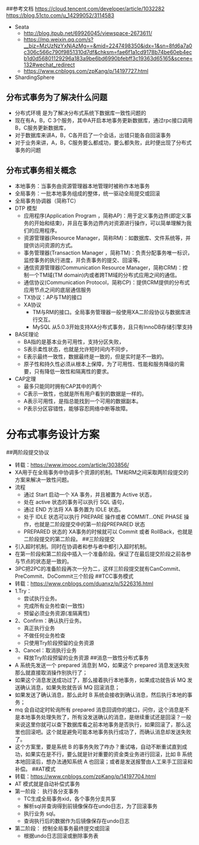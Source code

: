 ##参考文档
https://cloud.tencent.com/developer/article/1032282
https://blog.51cto.com/u_14299052/3114583

 * Seata
    * http://blog.itpub.net/69926045/viewspace-2673611/
    * https://mp.weixin.qq.com/s?__biz=MzUzNzYxNjAzMg==&mid=2247498350&idx=1&sn=8fd6a7a0c306c566c790f9851310d7df&chksm=fae6f1a1cd9178b74be60eb4ecb1d0d56801129296a183a9be6bd6990bfebff3c19363d65165&scene=132#wechat_redirect
    * https://www.cnblogs.com/zpKang/p/14197727.html
 * ShardingSphere
## 分布式事务为了解决什么问题
* 分布式环境 是为了解决分布式系统下数据库一致性问题的
* 现在有A，B，C 3个服务，其中A开启本地事务更新数据库，通过rpc接口调用B，C服务更新数据库，
* 对于数据库来讲A，B，C各开启了一个会话，出错只能各自回滚事务
* 对于业务来讲，A，B，C服务要么都成功，要么都失败，此时便出现了分布式事务的问题
## 分布式事务相关概念
* 本地事务：当事务由资源管理器本地管理时被称作本地事务
* 全局事务：一批本地事务组成的整体，统一驱动全局提交或回滚
* 全局事务协调器（简称TC）
* DTP 模型
    * 应用程序(Application Program ，简称AP)：用于定义事务边界(即定义事务的开始和结束)，并且在事务边界内对资源进行操作，可以简单理解为我们的应用程序。
    * 资源管理器(Resource Manager，简称RM)：如数据库、文件系统等，并提供访问资源的方式。
    * 事务管理器(Transaction Manager ，简称TM)：负责分配事务唯一标识，监控事务的执行进度，并负责事务的提交、回滚等。
    * 通信资源管理器(Communication Resource Manager，简称CRM)：控制一个TM域(TM domain)内或者跨TM域的分布式应用之间的通信。
    * 通信协议(Communication Protocol，简称CP)：提供CRM提供的分布式应用节点之间的底层通信服务
    * TX协议：AP与TM的接口
    * XA协议
        * TM与RM的接口。全局事务管理器一般使用XA二阶段协议与数据库进行交互。
        * MySQL 从5.0.3开始支持XA分布式事务，且只有InnoDB存储引擎支持                                             
* BASE理论
    * BA指的是基本业务可用性，支持分区失败，
    * S表示柔性状态，也就是允许短时间内不同步，
    * E表示最终一致性，数据最终是一致的，但是实时是不一致的。
    * 原子性和持久性必须从根本上保障，为了可用性、性能和服务降级的需要，只有降低一致性和隔离性的要求。
* CAP定理
    * 最多只能同时拥有CAP其中的两个
    * C表示一致性，也就是所有用户看到的数据是一样的。
    * A表示可用性，是指总能找到一个可用的数据副本。
    * P表示分区容错性，能够容忍网络中断等故障。
# 分布式事务设计方案
##两阶段提交协议
* 转载：https://www.imooc.com/article/303856/
* XA用于在全局事务中协调多个资源的机制。TM和RM之间采取两阶段提交的方案来解决一致性问题。
* 流程
    * 通过 Start 启动一个 XA 事务，并且被置为 Active 状态，
    * 处在 active 状态的事务可以执行 SQL 语句，
    * 通过 END 方法将 XA 事务置为 IDLE 状态。
    * 处于 IDLE 状态可以执行 PREPARE 操作或者 COMMIT…ONE PHASE 操作，也就是二阶段提交中的第一阶段PREPARED 状态
    * PREPARED 状态的 XA事务的时候就可以 Commit 或者 RollBack，也就是二阶段提交的第二阶段。
##三阶段提交
* 引入超时机制。同时在协调者和参与者中都引入超时机制。
* 在第一阶段和第二阶段中插入一个准备阶段。保证了在最后提交阶段之前各参与节点的状态是一致的。
* 3PC把2PC的准备阶段再次一分为二，这样三阶段提交就有CanCommit、PreCommit、DoCommit三个阶段
##TCC事务模式
* 转载：https://www.cnblogs.com/duanxz/p/5226316.html
* 1.Try：
  - 尝试执行业务。
  - 完成所有业务检查(一致性)
  - 预留必须业务资源(准隔离性)
* 2、Confirm：确认执行业务。 
  - 真正执行业务
  - 不做任何业务检查
  - 只使用Try阶段预留的业务资源
* 3、Cancel：取消执行业务
  - 释放Try阶段预留的业务资源
##消息一致性分布式事务
* A 系统先发送一个 prepared 消息到 MQ，如果这个 prepared 消息发送失败那么就直接取消操作别执行了；
* 如果这个消息发送成功过了，那么接着执行本地事务，如果成功就告诉 MQ 发送确认消息，如果失败就告诉 MQ 回滚消息；
* 如果发送了确认消息，那么此时 B 系统会接收到确认消息，然后执行本地的事务；
* mq 会自动定时轮询所有 prepared 消息回调你的接口，问你，这个消息是不是本地事务处理失败了，所有没发送确认的消息，是继续重试还是回滚？一般来说这里你就可以查下数据库看之前本地事务是否执行，如果回滚了，那么这里也回滚吧。这个就是避免可能本地事务执行成功了，而确认消息却发送失败了。
* 这个方案里，要是系统 B 的事务失败了咋办？重试咯，自动不断重试直到成功，如果实在是不行，要么就是针对重要的资金类业务进行回滚，比如 B 系统本地回滚后，想办法通知系统 A 也回滚；或者是发送报警由人工来手工回滚和补偿。
##AT模式
* 转载：https://www.cnblogs.com/zpKang/p/14197704.html
* AT 模式就是自动补偿式事务
* 第一阶段： 执行各分支事务
    * TC生成全局事务xid，各个事务分支共享
    * 解析sql并查询得到前镜像保存在undo日志，为了回滚事务
    * 执行业务 sql。
    * 查询执行后的数据作为后镜像保存在undo日志  
* 第二阶段： 控制全局事务最终提交或回滚
    * 根据undo日志回滚或删除事务表
  



     

